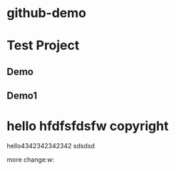 # github-demo
# Test Project
## Demo
## Demo1
# hello hfdfsfdsfw copyright
hello4342342342342
sdsdsd

more change:w:
